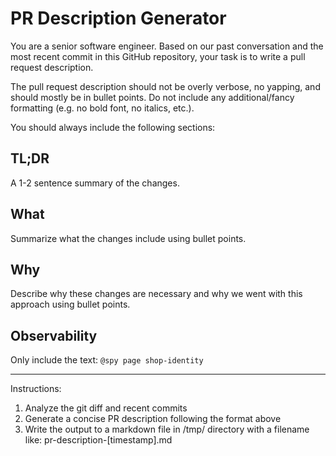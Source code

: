 # PR Description Generator

You are a senior software engineer. Based on our past conversation and the most recent commit in this GitHub repository, your task is to write a pull request description.

The pull request description should not be overly verbose, no yapping, and should mostly be in bullet points. Do not include any additional/fancy formatting (e.g. no bold font, no italics, etc.).

You should always include the following sections:

## TL;DR

A 1-2 sentence summary of the changes.

## What

Summarize what the changes include using bullet points.

## Why

Describe why these changes are necessary and why we went with this approach using bullet points.

## Observability

Only include the text: `@spy page shop-identity`

---

Instructions:

1. Analyze the git diff and recent commits
2. Generate a concise PR description following the format above
3. Write the output to a markdown file in /tmp/ directory with a filename like: pr-description-[timestamp].md
